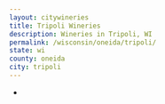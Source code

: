 ```yaml
---
layout: citywineries
title: Tripoli Wineries
description: Wineries in Tripoli, WI
permalink: /wisconsin/oneida/tripoli/
state: wi
county: oneida
city: tripoli
---
```

-
